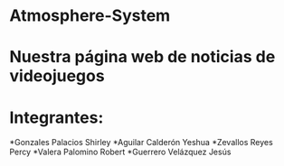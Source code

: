 # Atmosphere-System
# Nuestra página web de noticias de videojuegos
# Integrantes:
*Gonzales Palacios Shirley
*Aguilar Calderón Yeshua
*Zevallos Reyes Percy
*Valera Palomino Robert
*Guerrero Velázquez Jesús
